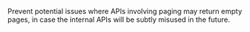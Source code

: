 Prevent potential issues where APIs involving paging may return empty pages, in case the internal APIs will be subtly misused in the future.
